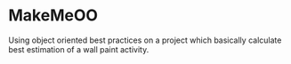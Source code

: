 # MakeMeOO 
Using object oriented best practices on a project which basically calculate best estimation of a wall paint activity.
